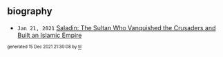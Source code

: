 ## biography


* <code>Jan 21, 2021</code> [Saladin: The Sultan Who Vanquished the Crusaders and Built an Islamic Empire](2021-01-21T01-17-38-saladin.md)

<sup><sub>generated 15 Dec 2021 21:30:08 by <a href='https://github.com/senorprogrammer/til'>til</a></sub></sup>
